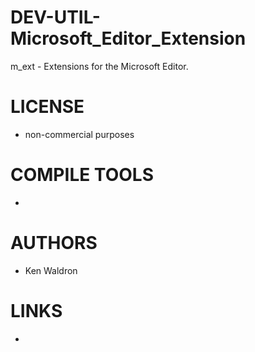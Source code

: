 DEV-UTIL-Microsoft_Editor_Extension
===================================

m_ext - Extensions for the Microsoft Editor.

LICENSE
===============
* non-commercial purposes

COMPILE TOOLS
===============
* 
 
AUTHORS
===============
* Ken Waldron

LINKS
===============
* 
